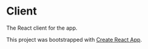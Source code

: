 # Client

The React client for the app. 

This project was bootstrapped with [Create React App](https://github.com/facebook/create-react-app).

